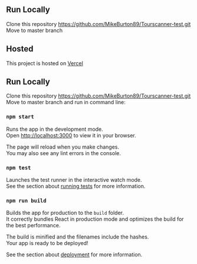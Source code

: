 ## Run Locally

Clone this repository https://github.com/MikeBurton89/Tourscanner-test.git
Move to master branch

## Hosted

This project is hosted on [Vercel](https://tourscanner-test.vercel.app/)

## Run Locally

Clone this repository https://github.com/MikeBurton89/Tourscanner-test.git
Move to master branch and run in command line:

### `npm start`

Runs the app in the development mode.\
Open [http://localhost:3000](http://localhost:3000) to view it in your browser.

The page will reload when you make changes.\
You may also see any lint errors in the console.

### `npm test`

Launches the test runner in the interactive watch mode.\
See the section about [running tests](https://facebook.github.io/create-react-app/docs/running-tests) for more information.

### `npm run build`

Builds the app for production to the `build` folder.\
It correctly bundles React in production mode and optimizes the build for the best performance.

The build is minified and the filenames include the hashes.\
Your app is ready to be deployed!

See the section about [deployment](https://facebook.github.io/create-react-app/docs/deployment) for more information.
